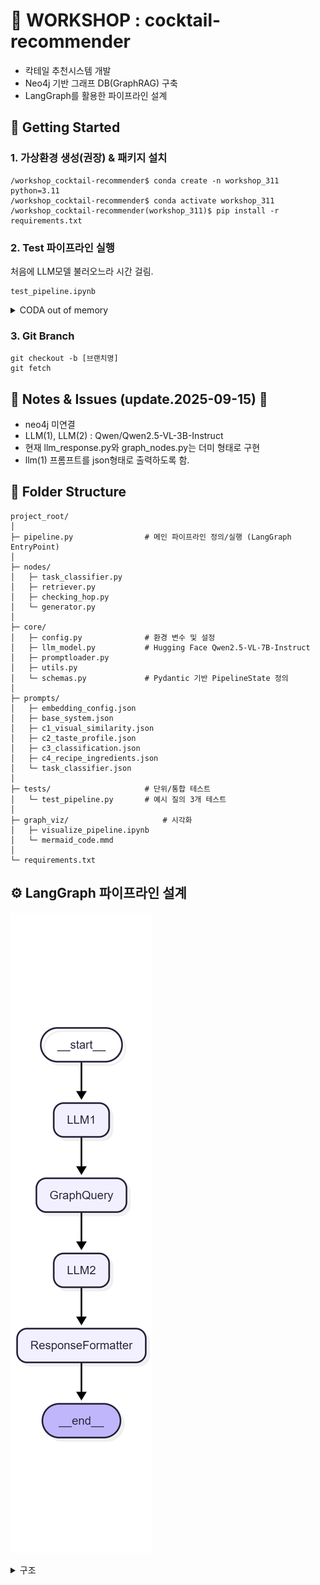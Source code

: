 # 🍹 WORKSHOP : cocktail-recommender
- 칵테일 추천시스템 개발
- Neo4j 기반 그래프 DB(GraphRAG) 구축
- LangGraph를 활용한 파이프라인 설계

## 🚀 Getting Started 
### 1. 가상환경 생성(권장) & 패키지 설치
```
/workshop_cocktail-recommender$ conda create -n workshop_311 python=3.11
/workshop_cocktail-recommender$ conda activate workshop_311
/workshop_cocktail-recommender(workshop_311)$ pip install -r requirements.txt
```
### 2. Test 파이프라인 실행
처음에 LLM모델 불러오느라 시간 걸림.
```
test_pipeline.ipynb
```

<details> <summary> CODA out of memory </summary>
불필요한 파일, 오래된 캐시, 다운로드 파일 등을 삭제

```
# Hugging Face 캐시 정리
rm -rf ~/.cache/huggingface/hub
rm -rf ~/.cache/huggingface/transformers
```

실행중인 것 kill
```
# GPU모니터링
watch -n 1 nvidia-smi
```
</details>

### 3. Git Branch

```
git checkout -b [브랜치명]
git fetch
```

## 📌 Notes & Issues (update.2025-09-15) 🧷
- neo4j 미연결
- LLM(1), LLM(2) : Qwen/Qwen2.5-VL-3B-Instruct
- 현재 llm_response.py와 graph_nodes.py는 더미 형태로 구현 
- llm(1) 프롬프트를 json형태로 출력하도록 함.

## 📁 Folder Structure
```
project_root/
│
├─ pipeline.py                # 메인 파이프라인 정의/실행 (LangGraph EntryPoint)
│
├─ nodes/                     
│   ├─ task_classifier.py       
│   ├─ retriever.py        
│   ├─ checking_hop.py         
│   └─ generator.py       
│
├─ core/                      
│   ├─ config.py              # 환경 변수 및 설정
│   ├─ llm_model.py           # Hugging Face Qwen2.5-VL-7B-Instruct 
│   ├─ promptloader.py         
│   ├─ utils.py               
│   └─ schemas.py             # Pydantic 기반 PipelineState 정의
│
├─ prompts/                      
│   ├─ embedding_config.json              
│   ├─ base_system.json            
│   ├─ c1_visual_similarity.json        
│   ├─ c2_taste_profile.json
│   ├─ c3_classification.json
│   ├─ c4_recipe_ingredients.json
│   └─ task_classifier.json
│
├─ tests/                     # 단위/통합 테스트
│   └─ test_pipeline.py       # 예시 질의 3개 테스트
│
├─ graph_viz/                     # 시각화
│   ├─ visualize_pipeline.ipynb
│   └─ mermaid_code.mmd       
│
└─ requirements.txt
```

## ⚙️ LangGraph 파이프라인 설계
![파이프라인 구조](graph_viz/mermaid_code_white.png)
<details> <summary> 구조 </summary>
flow

```
[User Input] 
      │
      ▼
 [LLM(1) Node] ──> 속성 추출 & Graph Query
      │
      ▼
 [Graph Query Node] ──> Neo4j에서 후보 칵테일 조회
      │
      ▼
 [LLM(2) Node] ──> 최종 추천 텍스트 생성
      │
      ▼
 [Response Node] ──> 사용자 출력
```
</details>

